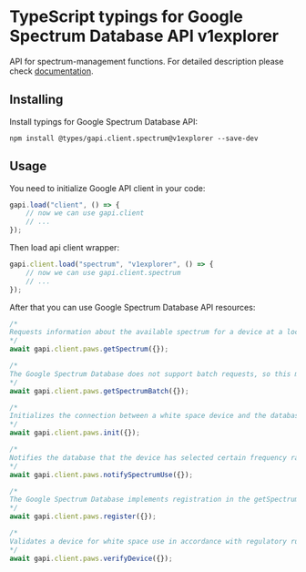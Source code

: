 # TypeScript typings for Google Spectrum Database API v1explorer

API for spectrum-management functions. For detailed description please check
[documentation](http://developers.google.com/spectrum).

## Installing

Install typings for Google Spectrum Database API:

```
npm install @types/gapi.client.spectrum@v1explorer --save-dev
```

## Usage

You need to initialize Google API client in your code:

```typescript
gapi.load("client", () => {
    // now we can use gapi.client
    // ...
});
```

Then load api client wrapper:

```typescript
gapi.client.load("spectrum", "v1explorer", () => {
    // now we can use gapi.client.spectrum
    // ...
});
```

After that you can use Google Spectrum Database API resources:

```typescript
/* 
Requests information about the available spectrum for a device at a location. Requests from a fixed-mode device must include owner information so the device can be registered with the database.  
*/
await gapi.client.paws.getSpectrum({});

/* 
The Google Spectrum Database does not support batch requests, so this method always yields an UNIMPLEMENTED error.  
*/
await gapi.client.paws.getSpectrumBatch({});

/* 
Initializes the connection between a white space device and the database.  
*/
await gapi.client.paws.init({});

/* 
Notifies the database that the device has selected certain frequency ranges for transmission. Only to be invoked when required by the regulator. The Google Spectrum Database does not operate in domains that require notification, so this always yields an UNIMPLEMENTED error.  
*/
await gapi.client.paws.notifySpectrumUse({});

/* 
The Google Spectrum Database implements registration in the getSpectrum method. As such this always returns an UNIMPLEMENTED error.  
*/
await gapi.client.paws.register({});

/* 
Validates a device for white space use in accordance with regulatory rules. The Google Spectrum Database does not support master/slave configurations, so this always yields an UNIMPLEMENTED error.  
*/
await gapi.client.paws.verifyDevice({});
```
